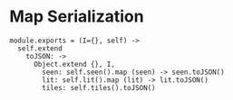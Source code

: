Map Serialization
=================

    module.exports = (I={}, self) ->
      self.extend
        toJSON: ->
          Object.extend {}, I,
            seen: self.seen().map (seen) -> seen.toJSON()
            lit: self.lit().map (lit) -> lit.toJSON()
            tiles: self.tiles().toJSON()
